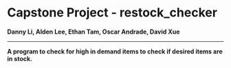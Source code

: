 
# Capstone Project - restock_checker
**Danny Li, Alden Lee, Ethan Tam, Oscar Andrade, David Xue**
** **
**A program to check for high in demand items to check if desired items are in stock.**
